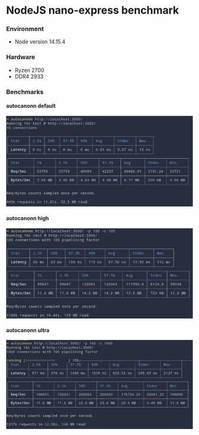 # NodeJS nano-express benchmark

### Environment

- Node version 14.15.4

### Hardware

- Ryzen 2700
- DDR4 2933

### Benchmarks

#### autocanonn default

![alt text](https://github.com/LeandroRezendeCoutinho/nano-server/blob/master/img/nano-express-normal.png)

#### autocanonn high

![alt text](https://github.com/LeandroRezendeCoutinho/nano-server/blob/master/img/nano-express-high-concurrency.png)

#### autocanonn ultra

![alt text](https://github.com/LeandroRezendeCoutinho/nano-server/blob/master/img/nano-express-ultra-concurrency.png)
